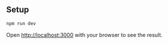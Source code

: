 ## Setup

```bash
npm run dev
```

Open [http://localhost:3000](http://localhost:3000) with your browser to see the result.
